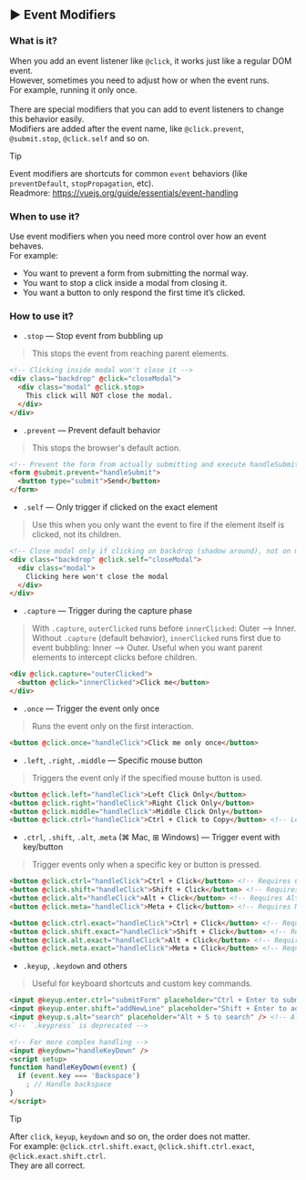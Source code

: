 ## ▶ Event Modifiers

### What is it?

When you add an event listener like `@click`, it works just like a regular DOM event.<br>
However, sometimes you need to adjust how or when the event runs.<br>
For example, running it only once.<br>
<br>
There are special modifiers that you can add to event listeners to change this behavior easily.<br>
Modifiers are added after the event name, like `@click.prevent`, `@submit.stop`, `@click.self` and so on.

> [!tip]
> Event modifiers are shortcuts for common `event` behaviors (like `preventDefault`, `stopPropagation`, etc).<br>
> Readmore: https://vuejs.org/guide/essentials/event-handling

### When to use it?

Use event modifiers when you need more control over how an event behaves.<br>
For example:<br>
* You want to prevent a form from submitting the normal way.
* You want to stop a click inside a modal from closing it.
* You want a button to only respond the first time it’s clicked.

### How to use it?

* `.stop` — Stop event from bubbling up
> This stops the event from reaching parent elements.
```html
<!-- Clicking inside modal won't close it -->
<div class="backdrop" @click="closeModal">
  <div class="modal" @click.stop>
    This click will NOT close the modal.
  </div>
</div>
```

* `.prevent` — Prevent default behavior
> This stops the browser's default action.
```html
<!-- Prevent the form from actually submitting and execute handleSubmit instead -->
<form @submit.prevent="handleSubmit">
  <button type="submit">Send</button>
</form>
```

* `.self` — Only trigger if clicked on the exact element
> Use this when you only want the event to fire if the element itself is clicked, not its children.
```html
<!-- Close modal only if clicking on backdrop (shadow around), not on modal itself -->
<div class="backdrop" @click.self="closeModal">
  <div class="modal">
    Clicking here won't close the modal
  </div>
</div>
```

* `.capture` — Trigger during the capture phase
> With `.capture`, `outerClicked` runs before `innerClicked`: Outer --> Inner.<br>
> Without `.capture` (default behavior), `innerClicked` runs first due to event bubbling: Inner --> Outer.
> Useful when you want parent elements to intercept clicks before children.
```html
<div @click.capture="outerClicked">
  <button @click="innerClicked">Click me</button>
</div>
```

* `.once` — Trigger the event only once
> Runs the event only on the first interaction.
```html
<button @click.once="handleClick">Click me only once</button>
```

* `.left`, `.right`, `.middle` — Specific mouse button
> Triggers the event only if the specified mouse button is used.
```html
<button @click.left="handleClick">Left Click Only</button>
<button @click.right="handleClick">Right Click Only</button>
<button @click.middle="handleClick">Middle Click Only</button>
<button @click.ctrl="handleClick">Ctrl + Click to Copy</button> <!-- Left Click + Ctrl -->
```

* `.ctrl`, `.shift`, `.alt`, .`meta` (⌘ Mac, ⊞ Windows) — Trigger event with key/button
> Trigger events only when a specific key or button is pressed.
```html
<button @click.ctrl="handleClick">Ctrl + Click</button> <!-- Requires Ctrl to be held, but not it only -->
<button @click.shift="handleClick">Shift + Click</button> <!-- Requires Shift to be held, but not it only -->
<button @click.alt="handleClick">Alt + Click</button> <!-- Requires Alt to be held, but not it only -->
<button @click.meta="handleClick">Meta + Click</button> <!-- Requires Meta to be held, but not it only -->

<button @click.ctrl.exact="handleClick">Ctrl + Click</button> <!-- Requires Ctrl only to be held -->
<button @click.shift.exact="handleClick">Shift + Click</button> <!-- Requires Shift only to be held -->
<button @click.alt.exact="handleClick">Alt + Click</button> <!-- Requires Alt only to be held -->
<button @click.meta.exact="handleClick">Meta + Click</button> <!-- Requires Meta only to be held -->
```

* `.keyup`, `.keydown` and others
> Useful for keyboard shortcuts and custom key commands.
```html
<input @keyup.enter.ctrl="submitForm" placeholder="Ctrl + Enter to submit" /> <!-- Ctrl + Enter -->
<input @keyup.enter.shift="addNewLine" placeholder="Shift + Enter to add line" /> <!-- Shift + Enter -->
<input @keyup.s.alt="search" placeholder="Alt + S to search" /> <!-- Alt + S -->
<!-- `.keypress` is deprecated -->

<!-- For more complex handling -->
<input @keydown="handleKeyDown" />
<script setup>
function handleKeyDown(event) {
  if (event.key === 'Backspace')
    ; // Handle backspace
}
</script>
```

> [!tip]
> After `click`, `keyup`, `keydown` and so on, the order does not matter.<br>
> For example: `@click.ctrl.shift.exact`, `@click.shift.ctrl.exact`, `@click.exact.shift.ctrl`.<br>
> They are all correct.
